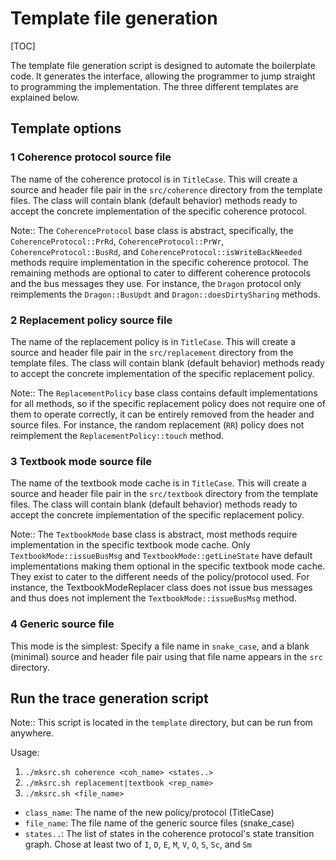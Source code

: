 # Template file generation

[TOC]

The template file generation script is designed to automate the boilerplate code. It generates the interface, allowing the programmer to jump straight to programming the implementation. The three different templates are explained below.

## Template options

### 1 Coherence protocol source file

The name of the coherence protocol is in `TitleCase`. This will create a source and header file pair in the `src/coherence` directory from the template files. The class will contain blank (default behavior) methods ready to accept the concrete implementation of the specific coherence protocol.

Note:: The `CoherenceProtocol` base class is abstract, specifically, the `CoherenceProtocol::PrRd`, `CoherenceProtocol::PrWr`, `CoherenceProtocol::BusRd`, and `CoherenceProtocol::isWriteBackNeeded` methods require implementation in the specific coherence protocol. The remaining methods are optional to cater to different coherence protocols and the bus messages they use. For instance, the `Dragon` protocol only reimplements the `Dragon::BusUpdt` and `Dragon::doesDirtySharing` methods.

### 2 Replacement policy source file

The name of the replacement policy is in `TitleCase`. This will create a source and header file pair in the `src/replacement` directory from the template files. The class will contain blank (default behavior) methods ready to accept the concrete implementation of the specific replacement policy.

Note:: The `ReplacementPolicy` base class contains default implementations for all methods, so if the specific replacement policy does not require one of them to operate correctly, it can be entirely removed from the header and source files. For instance, the random replacement (`RR`) policy does not reimplement the `ReplacementPolicy::touch` method.

### 3 Textbook mode source file

The name of the textbook mode cache is in `TitleCase`. This will create a source and header file pair in the `src/textbook` directory from the template files. The class will contain blank (default behavior) methods ready to accept the concrete implementation of the specific replacement policy.

Note:: The `TextbookMode` base class is abstract, most methods require implementation in the specific textbook mode cache. Only `TextbookMode::issueBusMsg` and `TextbookMode::getLineState` have default implementations making them optional in the specific textbook mode cache. They exist to cater to the different needs of the policy/protocol used. For instance, the TextbookModeReplacer class does not issue bus messages and thus does not implement the `TextbookMode::issueBusMsg` method.

### 4 Generic source file

This mode is the simplest: Specify a file name in `snake_case`, and a blank (minimal) source and header file pair using that file name appears in the `src` directory.

## Run the trace generation script

Note:: This script is located in the `template` directory, but can be run from anywhere.

Usage:
1. `./mksrc.sh coherence <coh_name> <states..>`
2. `./mksrc.sh replacement|textbook <rep_name>`
3. `./mksrc.sh <file_name>`

- `class_name`: The name of the new policy/protocol (TitleCase)
- `file_name`: The file name of the generic source files (snake_case)
- `states..`: The list of states in the coherence protocol's state transition graph. Chose at least two of `I`, `D`, `E`, `M`, `V`, `O`, `S`, `Sc`, and `Sm`

